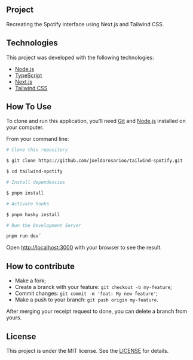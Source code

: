 ## Project

Recreating the Spotify interface using Next.js and Tailwind CSS.

## Technologies

This project was developed with the following technologies:

- [Node.js](https://nodejs.org)
- [TypeScript](https://www.typescriptlang.org)
- [Next.js](https://nextjs.org)
- [Tailwind CSS](https://tailwindcss.com)

## How To Use

To clone and run this application, you'll need [Git](https://git-scm.com) and [Node.js](https://nodejs.org) installed on your computer.

From your command line:

```bash
# Clone this repository

$ git clone https://github.com/joeldorosarioo/tailwind-spotify.git

$ cd tailwind-spotify

# Install dependencies

$ pnpm install

# Activate hooks

$ pnpm husky install

# Run the Development Server

pnpm run dev´
```

Open [http://localhost:3000](http://localhost:3000) with your browser to see the result.

## How to contribute

- Make a fork;
- Create a branck with your feature: `git checkout -b my-feature`;
- Commit changes: `git commit -m 'feat: My new feature'`;
- Make a push to your branch: `git push origin my-feature`.

After merging your receipt request to done, you can delete a branch from yours.

## License

This project is under the MIT license. See the [LICENSE](/LICENSE) for details.
